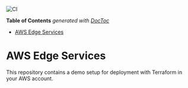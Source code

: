 ![CI](https://github.com/centriascolocation/aws-edge-services/workflows/CI/badge.svg)

<!-- START doctoc generated TOC please keep comment here to allow auto update -->
<!-- DON'T EDIT THIS SECTION, INSTEAD RE-RUN doctoc TO UPDATE -->
**Table of Contents**  *generated with [DocToc](https://github.com/thlorenz/doctoc)*

- [AWS Edge Services](#aws-edge-services)

<!-- END doctoc generated TOC please keep comment here to allow auto update -->

# AWS Edge Services

This repository contains a demo setup for deployment with Terraform in your AWS account.
